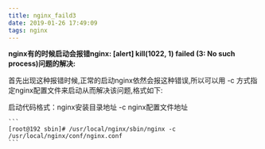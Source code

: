 ```yaml
---
title: nginx_faild3
date: 2019-01-26 17:49:09
tags: nginx
---
```


**nginx有的时候启动会报错nginx: [alert] kill(1022, 1) failed (3: No such process)问题的解决:**

首先出现这种报错时候,正常的启动nginx依然会报这种错误,所以可以用 -c 方式指定nginx配置文件来启动从而解决该问题,格式如下:

启动代码格式：nginx安装目录地址 -c nginx配置文件地址

	```
	[root@192 sbin]# /usr/local/nginx/sbin/nginx -c /usr/local/nginx/conf/nginx.conf	
	```
